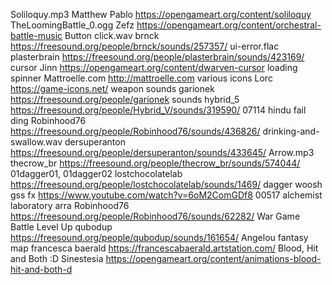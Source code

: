 Soliloquy.mp3                   Matthew Pablo           https://opengameart.org/content/soliloquy
TheLoomingBattle_0.ogg          Zefz                    https://opengameart.org/content/orchestral-battle-music
Button click.wav                brnck                   https://freesound.org/people/brnck/sounds/257357/
ui-error.flac                   plasterbrain            https://freesound.org/people/plasterbrain/sounds/423169/
cursor                          Jinn                    https://opengameart.org/content/dwarven-cursor
loading spinner                 Mattroelle.com          http://mattroelle.com
various icons                   Lorc                    https://game-icons.net/
weapon sounds                   garionek                https://freesound.org/people/garionek
sounds                          hybrid_5                https://freesound.org/people/Hybrid_V/sounds/319590/
07114 hindu fail ding           Robinhood76             https://freesound.org/people/Robinhood76/sounds/436826/
drinking-and-swallow.wav        dersuperanton           https://freesound.org/people/dersuperanton/sounds/433645/
Arrow.mp3                       thecrow_br              https://freesound.org/people/thecrow_br/sounds/574044/
01dagger01, 01dagger02          lostchocolatelab        https://freesound.org/people/lostchocolatelab/sounds/1469/
dagger woosh                    gss fx                  https://www.youtube.com/watch?v=6oM2ComGDf8
00517 alchemist laboratory arra Robinhood76             https://freesound.org/people/Robinhood76/sounds/62282/
War Game Battle Level Up        qubodup                 https://freesound.org/people/qubodup/sounds/161654/
Angelou fantasy map             francesca baerald       https://francescabaerald.artstation.com/
Blood, Hit and Both :D          Sinestesia              https://opengameart.org/content/animations-blood-hit-and-both-d
